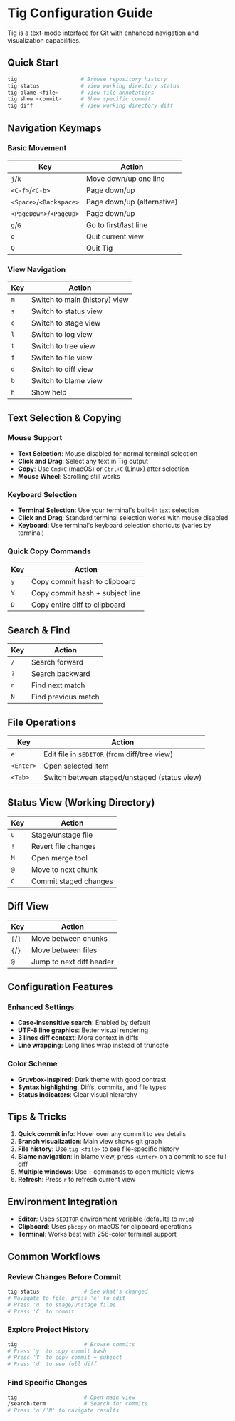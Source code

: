 # Tig Configuration Guide

Tig is a text-mode interface for Git with enhanced navigation and visualization capabilities.

## Quick Start

```bash
tig                    # Browse repository history
tig status             # View working directory status
tig blame <file>       # View file annotations
tig show <commit>      # Show specific commit
tig diff               # View working directory diff
```

## Navigation Keymaps

### Basic Movement

| Key                     | Action                     |
| ----------------------- | -------------------------- |
| `j`/`k`                 | Move down/up one line      |
| `<C-f>`/`<C-b>`         | Page down/up               |
| `<Space>`/`<Backspace>` | Page down/up (alternative) |
| `<PageDown>`/`<PageUp>` | Page down/up               |
| `g`/`G`                 | Go to first/last line      |
| `q`                     | Quit current view          |
| `Q`                     | Quit Tig                   |

### View Navigation

| Key | Action                        |
| --- | ----------------------------- |
| `m` | Switch to main (history) view |
| `s` | Switch to status view         |
| `c` | Switch to stage view          |
| `l` | Switch to log view            |
| `t` | Switch to tree view           |
| `f` | Switch to file view           |
| `d` | Switch to diff view           |
| `b` | Switch to blame view          |
| `h` | Show help                     |

## Text Selection & Copying

### Mouse Support

- **Text Selection**: Mouse disabled for normal terminal selection
- **Click and Drag**: Select any text in Tig output
- **Copy**: Use `Cmd+C` (macOS) or `Ctrl+C` (Linux) after selection
- **Mouse Wheel**: Scrolling still works

### Keyboard Selection

- **Terminal Selection**: Use your terminal's built-in text selection
- **Click and Drag**: Standard terminal selection works with mouse disabled
- **Keyboard**: Use terminal's keyboard selection shortcuts (varies by terminal)

### Quick Copy Commands

| Key | Action                          |
| --- | ------------------------------- |
| `y` | Copy commit hash to clipboard   |
| `Y` | Copy commit hash + subject line |
| `D` | Copy entire diff to clipboard   |

## Search & Find

| Key | Action              |
| --- | ------------------- |
| `/` | Search forward      |
| `?` | Search backward     |
| `n` | Find next match     |
| `N` | Find previous match |

## File Operations

| Key       | Action                                       |
| --------- | -------------------------------------------- |
| `e`       | Edit file in `$EDITOR` (from diff/tree view) |
| `<Enter>` | Open selected item                           |
| `<Tab>`   | Switch between staged/unstaged (status view) |

## Status View (Working Directory)

| Key | Action                |
| --- | --------------------- |
| `u` | Stage/unstage file    |
| `!` | Revert file changes   |
| `M` | Open merge tool       |
| `@` | Move to next chunk    |
| `C` | Commit staged changes |

## Diff View

| Key     | Action                   |
| ------- | ------------------------ |
| `[`/`]` | Move between chunks      |
| `{`/`}` | Move between files       |
| `@`     | Jump to next diff header |

## Configuration Features

### Enhanced Settings

- **Case-insensitive search**: Enabled by default
- **UTF-8 line graphics**: Better visual rendering
- **3 lines diff context**: More context in diffs
- **Line wrapping**: Long lines wrap instead of truncate

### Color Scheme

- **Gruvbox-inspired**: Dark theme with good contrast
- **Syntax highlighting**: Diffs, commits, and file types
- **Status indicators**: Clear visual hierarchy

## Tips & Tricks

1. **Quick commit info**: Hover over any commit to see details
2. **Branch visualization**: Main view shows git graph
3. **File history**: Use `tig <file>` to see file-specific history
4. **Blame navigation**: In blame view, press `<Enter>` on a commit to see full diff
5. **Multiple windows**: Use `:` commands to open multiple views
6. **Refresh**: Press `r` to refresh current view

## Environment Integration

- **Editor**: Uses `$EDITOR` environment variable (defaults to `nvim`)
- **Clipboard**: Uses `pbcopy` on macOS for clipboard operations
- **Terminal**: Works best with 256-color terminal support

## Common Workflows

### Review Changes Before Commit

```bash
tig status              # See what's changed
# Navigate to file, press 'e' to edit
# Press 'u' to stage/unstage files
# Press 'C' to commit
```

### Explore Project History

```bash
tig                     # Browse commits
# Press 'y' to copy commit hash
# Press 'Y' to copy commit + subject
# Press 'd' to see full diff
```

### Find Specific Changes

```bash
tig                     # Open main view
/search-term            # Search for commits
# Press 'n'/'N' to navigate results
```
